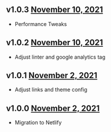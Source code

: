 v1.0.3 [November 10, 2021](https://github.com/lando/website/releases/tag/v1.0.3)
------------------------

* Performance Tweaks

v1.0.2 [November 10, 2021](https://github.com/lando/website/releases/tag/v1.0.2)
------------------------

* Adjust linter and google analytics tag

v1.0.1 [November 2, 2021](https://github.com/lando/website/releases/tag/v1.0.1)
------------------------

* Adjust links and theme config

v1.0.0 [November 2, 2021](https://github.com/lando/website/releases/tag/v1.0.0)
------------------------

* Migration to Netlify
